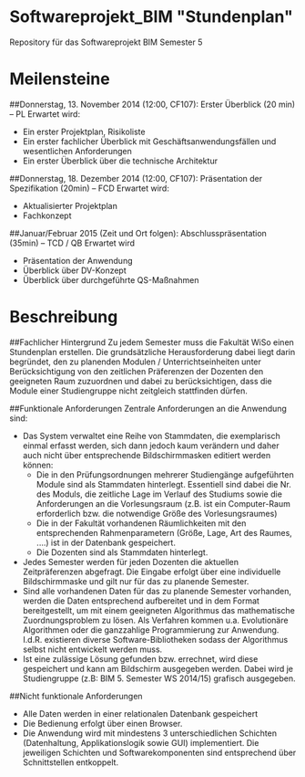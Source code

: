 Softwareprojekt_BIM "Stundenplan"
===================
Repository für das Softwareprojekt BIM Semester 5

Meilensteine
=============
##Donnerstag, 13. November 2014 (12:00, CF107): Erster Überblick (20 min) – PL
Erwartet wird:
- Ein erster Projektplan, Risikoliste
- Ein erster fachlicher Überblick mit Geschäftsanwendungsfällen und wesentlichen Anforderungen
- Ein erster Überblick über die technische Architektur

##Donnerstag, 18. Dezember 2014 (12:00, CF107): Präsentation der Spezifikation (20min) – FCD
Erwartet wird:
- Aktualisierter Projektplan
- Fachkonzept

##Januar/Februar 2015 (Zeit und Ort folgen): Abschlusspräsentation (35min) – TCD / QB
Erwartet wird
- Präsentation der Anwendung
- Überblick über DV-Konzept
- Überblick über durchgeführte QS-Maßnahmen
 
Beschreibung
=============
##Fachlicher Hintergrund
Zu jedem Semester muss die Fakultät WiSo einen Stundenplan erstellen. Die grundsätzliche Herausforderung dabei liegt darin begründet, den zu planenden Modulen / Unterrichtseinheiten unter Berücksichtigung von den zeitlichen Präferenzen der Dozenten den geeigneten Raum zuzuordnen und dabei zu berücksichtigen, dass die Module einer Studiengruppe nicht zeitgleich stattfinden dürfen.

##Funktionale Anforderungen
Zentrale Anforderungen an die Anwendung sind:
- Das System verwaltet eine Reihe von Stammdaten, die exemplarisch einmal erfasst werden, sich dann jedoch kaum verändern und daher auch nicht über entsprechende Bildschirmmasken editiert werden können:
	- Die in den Prüfungsordnungen mehrerer Studiengänge aufgeführten Module sind als Stammdaten hinterlegt. Essentiell sind dabei 				 die Nr. des Moduls, die zeitliche Lage im Verlauf des Studiums sowie die Anforderungen an die Vorlesungsraum (z.B. ist ein Computer-Raum erforderlich bzw. die notwendige Größe des Vorlesungsraumes)
	- Die in der Fakultät vorhandenen Räumlichkeiten mit den entsprechenden Rahmenparametern (Größe, Lage, Art des Raumes, ....) ist in der Datenbank gespeichert.
	- Die Dozenten sind als Stammdaten hinterlegt.
- Jedes Semester werden für jeden Dozenten die aktuellen Zeitpräferenzen abgefragt. Die Eingabe erfolgt über eine individuelle Bildschirmmaske und gilt nur für das zu planende Semester.
- Sind alle vorhandenen Daten für das zu planende Semester vorhanden, werden die Daten entsprechend aufbereitet und in dem Format bereitgestellt, um mit einem geeigneten Algorithmus das mathematische Zuordnungsproblem zu lösen. Als Verfahren kommen u.a. Evolutionäre Algorithmen oder die ganzzahlige Programmierung zur Anwendung. I.d.R. existieren diverse Software-Bibliotheken sodass der Algorithmus selbst nicht entwickelt werden muss.
- Ist eine zulässige Lösung gefunden bzw. errechnet, wird diese gespeichert und kann am Bildschirm ausgegeben werden. Dabei wird je Studiengruppe (z.B: BIM 5. Semester WS 2014/15) grafisch ausgegeben.

##Nicht funktionale Anforderungen
- Alle Daten werden in einer relationalen Datenbank gespeichert
- Die Bedienung erfolgt über einen Browser.
- Die Anwendung wird mit mindestens 3 unterschiedlichen Schichten (Datenhaltung, Applikationslogik sowie GUI) implementiert. Die jeweiligen Schichten und Softwarekomponenten sind entsprechend über Schnittstellen entkoppelt.

